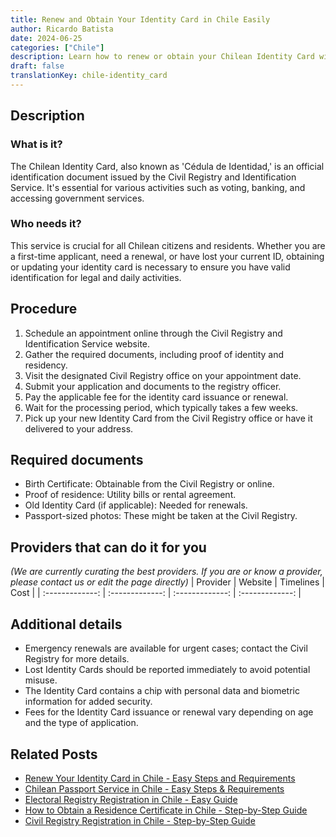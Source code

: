 ```yaml
---
title: Renew and Obtain Your Identity Card in Chile Easily
author: Ricardo Batista
date: 2024-06-25
categories: ["Chile"]
description: Learn how to renew or obtain your Chilean Identity Card with this simple step-by-step guide. Keep your ID updated hassle-free.
draft: false
translationKey: chile-identity_card
---
```


## Description
### What is it?
The Chilean Identity Card, also known as 'Cédula de Identidad,' is an official identification document issued by the Civil Registry and Identification Service. It's essential for various activities such as voting, banking, and accessing government services.

### Who needs it?
This service is crucial for all Chilean citizens and residents. Whether you are a first-time applicant, need a renewal, or have lost your current ID, obtaining or updating your identity card is necessary to ensure you have valid identification for legal and daily activities.

## Procedure

1. Schedule an appointment online through the Civil Registry and Identification Service website.
2. Gather the required documents, including proof of identity and residency.
3. Visit the designated Civil Registry office on your appointment date.
4. Submit your application and documents to the registry officer.
5. Pay the applicable fee for the identity card issuance or renewal.
6. Wait for the processing period, which typically takes a few weeks.
7. Pick up your new Identity Card from the Civil Registry office or have it delivered to your address.


## Required documents

- Birth Certificate: Obtainable from the Civil Registry or online.
- Proof of residence: Utility bills or rental agreement.
- Old Identity Card (if applicable): Needed for renewals.
- Passport-sized photos: These might be taken at the Civil Registry.


## Providers that can do it for you
_(We are currently curating the best providers. If you are or know a provider, please contact us or edit the page directly)_
| Provider        |     Website     |     Timelines    |       Cost      |
| :-------------: | :-------------: |  :-------------: | :-------------: |

## Additional details

- Emergency renewals are available for urgent cases; contact the Civil Registry for more details.
- Lost Identity Cards should be reported immediately to avoid potential misuse.
- The Identity Card contains a chip with personal data and biometric information for added security.
- Fees for the Identity Card issuance or renewal vary depending on age and the type of application.




## Related Posts

- [Renew Your Identity Card in Chile - Easy Steps and Requirements](https://tramitit.com/guides/chile/identity_card_renewal/)
- [Chilean Passport Service in Chile - Easy Steps & Requirements](https://tramitit.com/guides/chile/chilean_passport/)
- [Electoral Registry Registration in Chile - Easy Guide](https://tramitit.com/guides/chile/electoral_registry_registration/)
- [How to Obtain a Residence Certificate in Chile - Step-by-Step Guide](https://tramitit.com/guides/chile/residence_certificate/)
- [Civil Registry Registration in Chile - Step-by-Step Guide](https://tramitit.com/guides/chile/civil_registry_registration/)